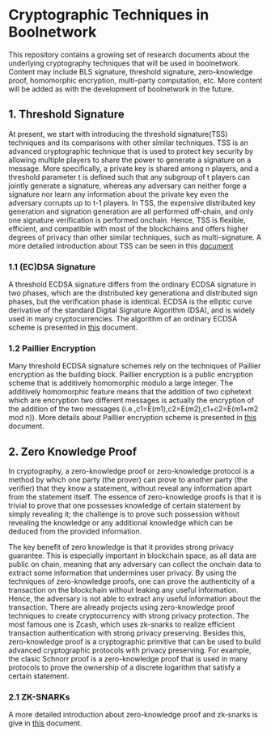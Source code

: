# Cryptographic Techniques in Boolnetwork
This repository contains a growing set of research documents about the underlying cryptography techniques that will be used in boolnetwork.
Content may include BLS signature, threshold signature, zero-knowledge proof, homomorphic encryption, multi-party computation, etc. More content will be added as with the development of boolnetwork in the future.

## 1. Threshold Signature
At present, we start with introducing the threshold signature(TSS) techniques and its comparisons with other similar techniques. TSS is an advanced cryptographic technique that is used to protect key security by allowing multiple players to share the power to generate a signature on a message. More specifically, a private key is shared among n players, and a threshold parameter t is defined such that any subgroup of t players can jointly generate a signature, whereas any adversary can neither forge a signature nor learn any information about the private key even the adversary corrupts up to t-1 players. In TSS, the expensive distributed key generation and signation generation are all performed off-chain, and only one signature verification is performed onchain. Hence, TSS is flexible, efficient, and compatible with most of the blockchains and offers higher degrees of privacy than other similar techniques, such as multi-signature. A more detailed introduction about TSS can be seen in this [document](https://github.com/boolnetwork/Cryptographic-techniques-in-boolnetwork/blob/master/document.pdf)

### 1.1 (EC)DSA Signature
A threshold ECDSA signature differs from the ordinary ECDSA signature in two phases, which are the distributed key generationa and distributed sign phases, but the verification phase is identical. ECDSA is the elliptic curve derivative of the standard Digital Signature Algorithm (DSA), and is widely used in many cryptocurrencies. The algorithm of an ordinary ECDSA scheme is presented in [this](https://github.com/boolnetwork/Cryptographic-techniques-in-boolnetwork/blob/master/ECDSA.pdf) document.

### 1.2 Paillier Encryption
Many threshold ECDSA signature schemes rely on the techniques of Paillier encryption as the building block. Paillier encryption is a public encryption scheme that is additively homomorphic modulo a large integer. The additively homomorphic feature means that the addition of two ciphetext which are encryption two different messages is actually the encryption of the addition of the two messages (i.e.,c1=E(m1),c2=E(m2),c1+c2=E(m1+m2 mod n)). More details about Paillier encryption scheme is presented in [this](https://github.com/boolnetwork/Cryptographic-techniques-in-boolnetwork/blob/master/Paillier-encryption.pdf) document.

## 2. Zero Knowledge Proof
In cryptography, a zero-knowledge proof or zero-knowledge protocol is a method by which one party (the prover) can prove to another party (the verifier) that they know a statement, without reveal any information apart from the statement itself. The essence of zero-knowledge proofs is that it is trivial to prove that one possesses knowledge of certain statement by simply revealing it; the challenge is to prove such possession without revealing the knowledge or any additional knowledge which can be deduced from the provided information. 

The key benefit of zero knowledge is that it provides strong privacy guarantee. This is especially important in blockchain space, as all data are public on chain, meaning that any adversary can collect the onchain data to extract some information that undermines user privacy. By using the techniques of zero-knowledge proofs, one can prove the authenticity of a transaction on the blockchain without leaking any useful information. Hence, the adversary is not able to extract any useful information about the transaction. There are already projects using zero-knowledge proof techniques to create cryptocurrency with strong privacy protection. The most famous one is Zcash, which uses zk-snarks to realize efficient transaction authentication with strong privacy preserving. Besides this, zero-knowledge proof is a cryptographic primitive that can be used to build advanced cryptographic protocols with privacy preserving. For example, the clasic Schnorr proof is a zero-knowledge proof that is used in many protocols to prove the ownership of a discrete logarithm that satisfy a certain statement. 

### 2.1 ZK-SNARKs
A more detailed introduction about zero-knowledge proof and zk-snarks is give in [this](https://github.com/boolnetwork/Cryptographic-techniques-in-boolnetwork/blob/master/Introduction%20to%20zkSNARK.pdf) document.
